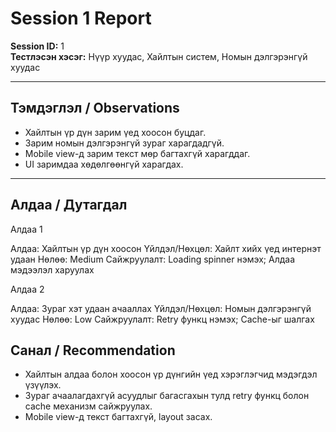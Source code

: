#  Session 1 Report

**Session ID:** 1  
**Тестлэсэн хэсэг:** Нүүр хуудас, Хайлтын систем, Номын дэлгэрэнгүй хуудас  

---

##  Тэмдэглэл / Observations
- Хайлтын үр дүн зарим үед хоосон буцдаг.  
- Зарим номын дэлгэрэнгүй зураг харагдадгүй.  
- Mobile view-д зарим текст мөр багтахгүй харагддаг.  
- UI заримдаа хөдөлгөөнгүй харагдах.

---

##  Алдаа / Дутагдал

Алдаа 1

Алдаа: Хайлтын үр дүн хоосон
Үйлдэл/Нөхцөл: Хайлт хийх үед интернэт удаан
Нөлөө: Medium
Сайжруулалт: Loading spinner нэмэх; Алдаа мэдээлэл харуулах

Алдаа 2

Алдаа: Зураг хэт удаан ачааллах
Үйлдэл/Нөхцөл: Номын дэлгэрэнгүй хуудас
Нөлөө: Low
Сайжруулалт: Retry функц нэмэх; Cache-ыг шалгах

##  Санал / Recommendation
- Хайлтын алдаа болон хоосон үр дүнгийн үед хэрэглэгчид мэдэгдэл үзүүлэх.  
- Зураг ачаалагдахгүй асуудлыг багасгахын тулд retry функц болон cache механизм сайжруулах.  
- Mobile view-д текст багтахгүй, layout засах.  

